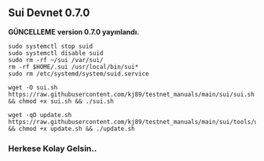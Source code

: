 ## Sui Devnet 0.7.0

**GÜNCELLEME**
**version 0.7.0 yayınlandı.**  

```
sudo systemctl stop suid
sudo systemctl disable suid
sudo rm -rf ~/sui /var/sui/
rm -rf $HOME/.sui /usr/local/bin/sui*
sudo rm /etc/systemd/system/suid.service
```
```
wget -O sui.sh https://raw.githubusercontent.com/kj89/testnet_manuals/main/sui/sui.sh && chmod +x sui.sh && ./sui.sh
```
```
wget -qO update.sh https://raw.githubusercontent.com/kj89/testnet_manuals/main/sui/tools/update.sh && chmod +x update.sh && ./update.sh
```

### Herkese Kolay Gelsin..
